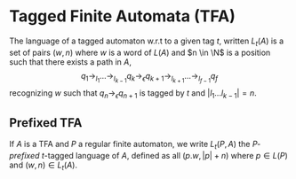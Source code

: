 # Tagged Finite Automata (TFA)

The language of a tagged automaton w.r.t to a given tag $t$, written $L_t(A)$
is a set of pairs $(w, n)$ where
$w$ is a word of $L(A)$ and
$n \in \N$ is a position such that there exists a path in $A$,
$$q_1 \rightarrow_{l_1} ... \rightarrow_{l_{k-1}} q_k \rightarrow_{\epsilon} q_{k+1} \rightarrow_{l_{k+1}} ... \rightarrow_{l_{f-1}} q_f$$
recognizing $w$ such that
$q_n \rightarrow_\epsilon q_{n+1}$ is tagged by $t$ and
$|l_1...l_{k-1}| = n$.

## Prefixed TFA

If $A$ is a TFA and $P$ a regular finite automaton,
we write
$L_t(P, A)$ the *$P$-prefixed* $t$-tagged language of $A$,
defined as all $(p.w, |p|+n)$ where
$p \in L(P)$ and $(w, n) \in L_t(A)$.
